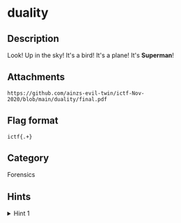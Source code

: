 # duality

## Description

Look! Up in the sky! It's a bird! It's a plane! It's **Superman**!

## Attachments

`https://github.com/ainzs-evil-twin/ictf-Nov-2020/blob/main/duality/final.pdf`  

## Flag format

`ictf{.+}`

## Category

Forensics

## Hints

<details> 
    <summary>Hint 1</summary> 
    There is hint in the pdf contents.
</details>